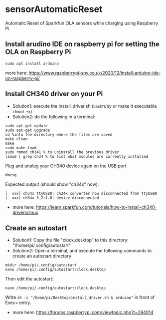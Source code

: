 # sensorAutomaticReset
Automatic Reset of Sparkfun OLA sensors while charging using Raspberry Pi

## Install arudino IDE on raspberry pi for setting the OLA on Raspberry Pi
```sudo apt install arduino ```

more here: https://www.raspberrypi-spy.co.uk/2020/12/install-arduino-ide-on-raspberry-pi/

## Install CH340 driver on your Pi
- Solution1: execute the install_driver.sh (```bash```ruby or make it executable ```chmod +x```)
- Solution2: do the following in a terminal:
```
sudo apt-get update
sudo apt-get upgrade
cd %into the directory where the files are saved
make clean
make
sudo make load
sudo rmmod ch341 % to uninstall the previous driver
lsmod | grep ch34 % to list what modules are currently installed
```

Plug and unplug your CH340 device again on the USB port

```
dmesg
```

Expected output (should show "ch34x" now):
```
[  xxx] ch34x ttyUSB0: ch34x converter now disconnected from ttyUSB0
[  xxx] ch34x 3-2:1.0: device disconnected
```

- more here: https://learn.sparkfun.com/tutorials/how-to-install-ch340-drivers/linux

## Create an autostart 
- Solution1: Copy the file "clock.desktop" to this directory: "/home/pi/.config/autostart" 
- Solution2: Open a terminal, and execute the following commands to create an autostart directory

```
mkdir /home/pi/.config/autostart
nano /home/pi/.config/autostart/clock.desktop
```
Then edit the autostart:

```
nano /home/pi/.config/autostart/clock.desktop
```

Write ```sh -c "/home/pi/Desktop/install_driver.sh & arduino"``` in front of Exec= entry.


- more here: https://forums.raspberrypi.com/viewtopic.php?t=294014
